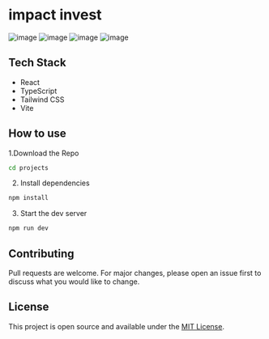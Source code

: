 
# impact invest
![image](https://github.com/user-attachments/assets/bcde76ad-9889-47aa-9943-c2eb38549f2f)
![image](https://github.com/user-attachments/assets/59ab6851-ad56-4ed5-913f-4dc1c1b16b04)
![image](https://github.com/user-attachments/assets/39c563ef-8d62-49b9-9c8f-5ff9eb0462bc)
![image](https://github.com/user-attachments/assets/467b55b2-38ef-421d-99a1-24c57f2abf04)






## Tech Stack
- React
- TypeScript
- Tailwind CSS
- Vite

## How to use
1.Download the Repo
``` bash
cd projects
```

2. Install dependencies
``` bash
npm install
```

3. Start the dev server
``` bash
npm run dev
```

## Contributing
Pull requests are welcome. For major changes, please open an issue first to discuss what you would like to change.

## License
This project is open source and available under the [MIT License](LICENSE).

  
